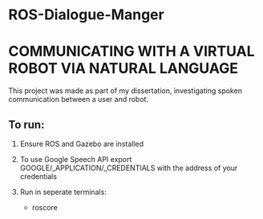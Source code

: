 # ROS-Dialogue-Manger

COMMUNICATING WITH A VIRTUAL ROBOT VIA NATURAL LANGUAGE
=======================================================

This project was made as part of my dissertation, investigating spoken communication between a user and robot. 

To run:
-------
1) Ensure ROS and Gazebo are installed

2) To use Google Speech API export GOOGLE/_APPLICATION/_CREDENTIALS with the address of your credentials

3) Run in seperate terminals:
    - roscore  

